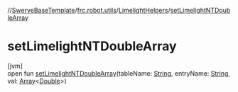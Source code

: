//[SwerveBaseTemplate](../../../index.md)/[frc.robot.utils](../index.md)/[LimelightHelpers](index.md)/[setLimelightNTDoubleArray](set-limelight-n-t-double-array.md)

# setLimelightNTDoubleArray

[jvm]\
open fun [setLimelightNTDoubleArray](set-limelight-n-t-double-array.md)(tableName: [String](https://docs.oracle.com/javase/8/docs/api/java/lang/String.html), entryName: [String](https://docs.oracle.com/javase/8/docs/api/java/lang/String.html), val: [Array](https://kotlinlang.org/api/latest/jvm/stdlib/kotlin/-array/index.html)&lt;[Double](https://kotlinlang.org/api/latest/jvm/stdlib/kotlin/-double/index.html)&gt;)
